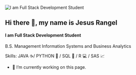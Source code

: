 ![I am Full Stack Development Student](https://res.cloudinary.com/dmsxwwfb5/image/upload/v1595866967/full-stack-devlopment-min.png)
## Hi there 👋, my name is Jesus Rangel
#### I am Full Stack Development Student


B.S. Management Information Systems and Business Analytics

Skills: JAVA ☕/ PYTHON 🐍 / SQL 🔑 / R 💻 / SAS 📈

- 🔭 I’m currently working on this page. 




